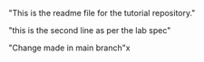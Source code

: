 
"This is the readme file for the tutorial repository."

"this is the second line as per the lab spec"

"Change made in main branch"x
